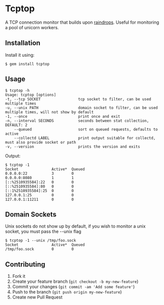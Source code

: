 # Tcptop

A TCP connection monitor that builds upon [raindrops](http://raindrops.bogomips.org/). Useful for monitoring a pool of unicorn workers.

## Installation

Install it using:

    $ gem install tcptop

## Usage

    $ tcptop -h
    Usage: tcptop [options]
    -t, --tcp SOCKET                 tcp socket to filter, can be used multiple times
    -u, --unix PATH                  domain socket to filter, can be used multiple times, will not show by default
    -1, --once                       print once and exit
    -n, --interval SECONDS           seconds between stat collection, DEFAULT: 2
        --queued                     sort on queued requests, defaults to active
        --collectd LABEL             print output suitable for collectd, must also provide socket or path
    -v, --version                    prints the version and exits

Output:

    $ tcptop -1
    Socket               Active*  Queued 
    0.0.0.0:22           3        0      
    0.0.0.0:8080         1        1      
    [::%2510935584]:22   0        0      
    [::%2510935584]:80   0        0      
    [::1%2510935584]:25  0        0      
    127.0.0.1:25         0        0      
    127.0.0.1:11211      0        0      

## Domain Sockets

Unix sockets do not show up by default, if you wish to monitor a unix socket, you must pass the --unix flag

    $ tcptop -1 --unix /tmp/foo.sock
    Socket               Active*  Queued
    /tmp/foo.sock        0        0     

## Contributing

1. Fork it
2. Create your feature branch (`git checkout -b my-new-feature`)
3. Commit your changes (`git commit -am 'Add some feature'`)
4. Push to the branch (`git push origin my-new-feature`)
5. Create new Pull Request
